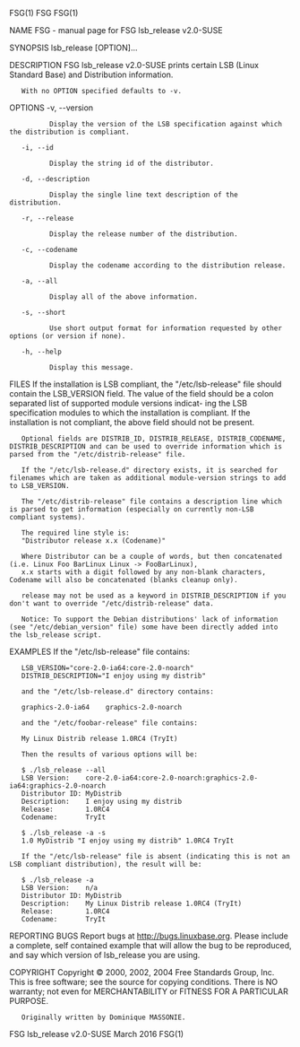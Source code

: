 FSG(1)                                                                                               FSG                                                                                               FSG(1)



NAME
       FSG - manual page for FSG lsb_release v2.0-SUSE

SYNOPSIS
       lsb_release [OPTION]...

DESCRIPTION
       FSG lsb_release v2.0-SUSE prints certain LSB (Linux Standard Base) and Distribution information.

       With no OPTION specified defaults to -v.

OPTIONS
       -v, --version

              Display the version of the LSB specification against which the distribution is compliant.

       -i, --id

              Display the string id of the distributor.

       -d, --description

              Display the single line text description of the distribution.

       -r, --release

              Display the release number of the distribution.

       -c, --codename

              Display the codename according to the distribution release.

       -a, --all

              Display all of the above information.

       -s, --short

              Use short output format for information requested by other options (or version if none).

       -h, --help

              Display this message.

FILES
       If the installation is LSB compliant, the "/etc/lsb-release" file should contain the LSB_VERSION field.  The value of the field should be a colon separated list of supported module versions indicat-
       ing the LSB specification modules to which the installation is compliant. If the installation is not compliant, the above field should not be present.

       Optional fields are DISTRIB_ID, DISTRIB_RELEASE, DISTRIB_CODENAME, DISTRIB_DESCRIPTION and can be used to override information which is parsed from the "/etc/distrib-release" file.

       If the "/etc/lsb-release.d" directory exists, it is searched for filenames which are taken as additional module-version strings to add to LSB_VERSION.

       The "/etc/distrib-release" file contains a description line which is parsed to get information (especially on currently non-LSB compliant systems).

       The required line style is:
       "Distributor release x.x (Codename)"

       Where Distributor can be a couple of words, but then concatenated (i.e. Linux Foo BarLinux Linux -> FooBarLinux),
       x.x starts with a digit followed by any non-blank characters, Codename will also be concatenated (blanks cleanup only).

       release may not be used as a keyword in DISTRIB_DESCRIPTION if you don't want to override "/etc/distrib-release" data.

       Notice: To support the Debian distributions' lack of information (see "/etc/debian_version" file) some have been directly added into the lsb_release script.

EXAMPLES
       If the "/etc/lsb-release" file contains:

       LSB_VERSION="core-2.0-ia64:core-2.0-noarch"
       DISTRIB_DESCRIPTION="I enjoy using my distrib"

       and the "/etc/lsb-release.d" directory contains:

       graphics-2.0-ia64    graphics-2.0-noarch

       and the "/etc/foobar-release" file contains:

       My Linux Distrib release 1.0RC4 (TryIt)

       Then the results of various options will be:

       $ ./lsb_release --all
       LSB Version:    core-2.0-ia64:core-2.0-noarch:graphics-2.0-ia64:graphics-2.0-noarch
       Distributor ID: MyDistrib
       Description:    I enjoy using my distrib
       Release:        1.0RC4
       Codename:       TryIt

       $ ./lsb_release -a -s
       1.0 MyDistrib "I enjoy using my distrib" 1.0RC4 TryIt

       If the "/etc/lsb-release" file is absent (indicating this is not an LSB compliant distribution), the result will be:

       $ ./lsb_release -a
       LSB Version:    n/a
       Distributor ID: MyDistrib
       Description:    My Linux Distrib release 1.0RC4 (TryIt)
       Release:        1.0RC4
       Codename:       TryIt

REPORTING BUGS
       Report bugs at http://bugs.linuxbase.org.  Please include a complete, self contained example that will allow the bug to be reproduced, and say which version of lsb_release you are using.

COPYRIGHT
       Copyright © 2000, 2002, 2004 Free Standards Group, Inc.
       This is free software; see the source for copying conditions.  There is NO warranty; not even for MERCHANTABILITY or FITNESS FOR A PARTICULAR PURPOSE.

       Originally written by Dominique MASSONIE.



FSG lsb_release v2.0-SUSE                                                                         March 2016                                                                                           FSG(1)
